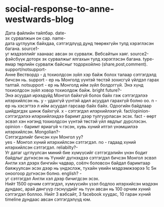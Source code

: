 # social-response-to-anne-westwards-blog

Дата файлийн тайлбар. 
date-  
	эх сурвалжын он сар. 
name-  
	дата цуглуулж байхдаа, сэтгэгдлүүд дунд төөрөхгүйн тулд хэрэглэсэн багана. 
source1-  
	уг мэдээллийг хаанаас авсан эх сурвалж. Вебсайтын хаяг. 
source2-  
	фэйсбүүк доторх эх сурвалжыг ялгахын тулд хэрэглэсэн багана. 
type-  
	ямар төрлийн сурвалж байсныг тодорхойлно (share,post,comment). 
support/notsupport-  
	Анне Вествордз - д тохиолдсон зүйл хэр байж болох талаар сэтгэгдэлд бичсэн нь. 
	support - ер нь Монголд үүнтэй төстэй зохисгүй үйлдэл гарах талтай. 
	notsupport - ер нь Монголд ийм зүйл болдоггүй. Энэ хүнд тохиолдсон зүйл ховор тохиолдож байж. 
bright future?-  
	Энэ асуудал ирээдүйд Монгол байхгүй болох байх гэж сэтгэгдэлээ илэрхийлсэн нь. 
	y - удахгүй үүнтэй адил асуудал гарахгүй болно оо. 
	n - ер нь хэсэгтээ л ийм асуудал гарсаар байх байх. Одоогийн байдлаар шийдэгдэх шинж байхгүй. 
	x - сэтгэгдэл илэрхийлээгүй. 
fact/opinion-  
	сэтгэгдэлээ илэрхийлэхдээ баримт дээр тулгуурласан эсэх. 
	fact - өөрт эсвэл хэн нэгэнд тохиолдсон үүнтэй төстэй үйл явдлыг дүрслэсэн. 
	opinion - баримт яриагүй ч гэсэн, хувь хүний итгэл үнэмшилээ илэрхийлсэн. 
Mongolian?-  
	Сэтгэгдэлийг бичсэн хүн Монгол уу?  
	yes - Монгол хүний илэрхийлсэн сэтгэгдэл. 
	no - гадаад хүний илэрхийлсэн сэтгэгдэл. 
reliabilty?-  
	Уг датаг цуглуулсан миний бие хүмүүсийг сэтгэгдэлийн үнэн бодит байдлыг дүгнэсэн нь 
	Үүнийг дүгнэхдээ сэтгэгдэл бичсэн Монгол эсвэл Англи хэл дээрх бичгийн чадвар, соёлч боловсон байдал баримтаар баяжуулсан эсэх дээр нь үндэслэж, тухайн үеийн мэдрэмжээрээ 1с 5н оноогоор дүгнэсэн болно. 
english? -  
	уг сэтгэгдэл Англи хэл дээр бичигдсэн эсэх. 
<br />
Нийт 1500 орчим сэтгэгдэл, хүмүүсийн үзэл бодлоо илэрхийсэн мэдээн дундаас, арай дөнгүүр гэснүүдийг нь түүн авсан нь 100 орчим хүний сэтгэгдэл боллоо. Нийт 3 вэбсайт, 3 facebook хуудас, 10 гаран хүний timeline дундаас авсан сэтгэгдэлүүд юм. 